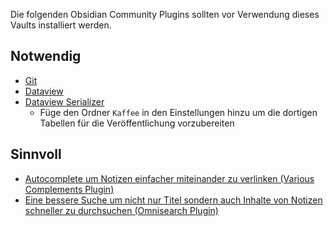 
Die folgenden Obsidian Community Plugins sollten vor Verwendung dieses Vaults installiert werden.

## Notwendig

- [Git](obsidian://show-plugin?id=obsidian-git)
- [Dataview](obsidian://show-plugin?id=dataview)
- [Dataview Serializer](obsidian://show-plugin?id=dataview-serializer)
	- Füge den Ordner `Kaffee` in den Einstellungen hinzu um die dortigen Tabellen für die Veröffentlichung vorzubereiten

## Sinnvoll

- [Autocomplete um Notizen einfacher miteinander zu verlinken (Various Complements Plugin)](obsidian://show-plugin?id=various-complements)
- [Eine bessere Suche um nicht nur Titel sondern auch Inhalte von Notizen schneller zu durchsuchen (Omnisearch Plugin)](obsidian://show-plugin?id=omnisearch)


